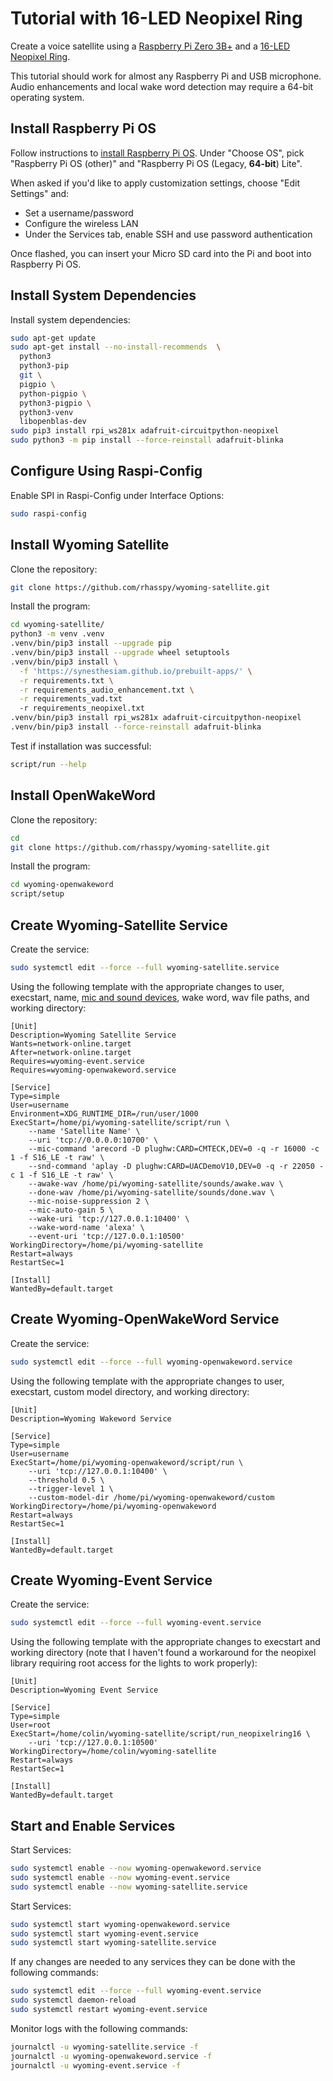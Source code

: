 # Tutorial with 16-LED Neopixel Ring

Create a voice satellite using a [Raspberry Pi Zero 3B+](https://www.raspberrypi.com/products/raspberry-pi-3-model-b-plus/) and a [16-LED Neopixel Ring](https://www.adafruit.com/product/1463).

This tutorial should work for almost any Raspberry Pi and USB microphone. Audio enhancements and local wake word detection may require a 64-bit operating system.

## Install Raspberry Pi OS

Follow instructions to [install Raspberry Pi OS](https://www.raspberrypi.com/software/). Under "Choose OS", pick "Raspberry Pi OS (other)" and "Raspberry Pi OS (Legacy, **64-bit**) Lite".

When asked if you'd like to apply customization settings, choose "Edit Settings" and:

* Set a username/password
* Configure the wireless LAN
* Under the Services tab, enable SSH and use password authentication

Once flashed, you can insert your Micro SD card into the Pi and boot into Raspberry Pi OS.

## Install System Dependencies

Install system dependencies:

```sh
sudo apt-get update
sudo apt-get install --no-install-recommends  \
  python3
  python3-pip
  git \
  pigpio \
  python-pigpio \
  python3-pigpio \
  python3-venv
  libopenblas-dev
sudo pip3 install rpi_ws281x adafruit-circuitpython-neopixel
sudo python3 -m pip install --force-reinstall adafruit-blinka
```

## Configure Using Raspi-Config

Enable SPI in Raspi-Config under Interface Options:

```sh
sudo raspi-config
```

## Install Wyoming Satellite

Clone the repository:

```sh
git clone https://github.com/rhasspy/wyoming-satellite.git
```

Install the program:

```sh
cd wyoming-satellite/
python3 -m venv .venv
.venv/bin/pip3 install --upgrade pip
.venv/bin/pip3 install --upgrade wheel setuptools
.venv/bin/pip3 install \
  -f 'https://synesthesiam.github.io/prebuilt-apps/' \
  -r requirements.txt \
  -r requirements_audio_enhancement.txt \
  -r requirements_vad.txt
  -r requirements_neopixel.txt
.venv/bin/pip3 install rpi_ws281x adafruit-circuitpython-neopixel
.venv/bin/pip3 install --force-reinstall adafruit-blinka
```

Test if installation was successful:

```sh
script/run --help
```

## Install OpenWakeWord

Clone the repository:

```sh
cd
git clone https://github.com/rhasspy/wyoming-satellite.git
```

Install the program:

```sh
cd wyoming-openwakeword
script/setup
```

## Create Wyoming-Satellite Service

Create the service:

``` sh
sudo systemctl edit --force --full wyoming-satellite.service
```

Using the following template with the appropriate changes to user, execstart, name, [mic and sound devices](https://github.com/rhasspy/wyoming-satellite/blob/master/docs/tutorial_2mic.md#determine-audio-devices), wake word, wav file paths, and working directory:

```text
[Unit]
Description=Wyoming Satellite Service
Wants=network-online.target
After=network-online.target
Requires=wyoming-event.service
Requires=wyoming-openwakeword.service

[Service]
Type=simple
User=username
Environment=XDG_RUNTIME_DIR=/run/user/1000
ExecStart=/home/pi/wyoming-satellite/script/run \
    --name 'Satellite Name' \
    --uri 'tcp://0.0.0.0:10700' \
    --mic-command 'arecord -D plughw:CARD=CMTECK,DEV=0 -q -r 16000 -c 1 -f S16_LE -t raw' \
    --snd-command 'aplay -D plughw:CARD=UACDemoV10,DEV=0 -q -r 22050 -c 1 -f S16_LE -t raw' \
    --awake-wav /home/pi/wyoming-satellite/sounds/awake.wav \
    --done-wav /home/pi/wyoming-satellite/sounds/done.wav \
    --mic-noise-suppression 2 \
    --mic-auto-gain 5 \
    --wake-uri 'tcp://127.0.0.1:10400' \
    --wake-word-name 'alexa' \
    --event-uri 'tcp://127.0.0.1:10500'
WorkingDirectory=/home/pi/wyoming-satellite
Restart=always
RestartSec=1

[Install]
WantedBy=default.target
```

## Create Wyoming-OpenWakeWord Service

Create the service:

``` sh
sudo systemctl edit --force --full wyoming-openwakeword.service
```

Using the following template with the appropriate changes to user, execstart, custom model directory, and working directory:

```text
[Unit]
Description=Wyoming Wakeword Service

[Service]
Type=simple
User=username
ExecStart=/home/pi/wyoming-openwakeword/script/run \
    --uri 'tcp://127.0.0.1:10400' \
    --threshold 0.5 \
    --trigger-level 1 \
    --custom-model-dir /home/pi/wyoming-openwakeword/custom
WorkingDirectory=/home/pi/wyoming-openwakeword
Restart=always
RestartSec=1

[Install]
WantedBy=default.target
```

## Create Wyoming-Event Service

Create the service:

``` sh
sudo systemctl edit --force --full wyoming-event.service
```

Using the following template with the appropriate changes to execstart and working directory (note that I haven't found a workaround for the neopixel library requiring root access for the lights to work properly):

```text
[Unit]
Description=Wyoming Event Service

[Service]
Type=simple
User=root
ExecStart=/home/colin/wyoming-satellite/script/run_neopixelring16 \
    --uri 'tcp://127.0.0.1:10500'
WorkingDirectory=/home/colin/wyoming-satellite
Restart=always
RestartSec=1

[Install]
WantedBy=default.target
```

## Start and Enable Services

Start Services:

``` sh
sudo systemctl enable --now wyoming-openwakeword.service
sudo systemctl enable --now wyoming-event.service
sudo systemctl enable --now wyoming-satellite.service
```

Start Services:
``` sh
sudo systemctl start wyoming-openwakeword.service
sudo systemctl start wyoming-event.service
sudo systemctl start wyoming-satellite.service
```

If any changes are needed to any services they can be done with the following commands:

```sh
sudo systemctl edit --force --full wyoming-event.service
sudo systemctl daemon-reload
sudo systemctl restart wyoming-event.service
```

Monitor logs with the following commands:

``` sh
journalctl -u wyoming-satellite.service -f
journalctl -u wyoming-openwakeword.service -f
journalctl -u wyoming-event.service -f
```
